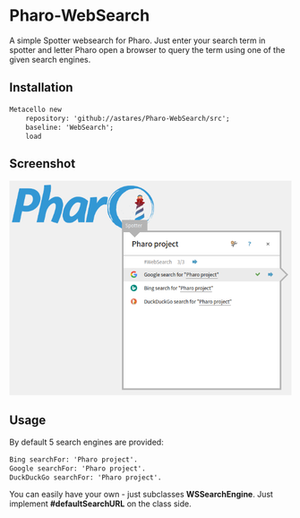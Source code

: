 # Pharo-WebSearch
A simple Spotter websearch for Pharo. Just enter your search term in spotter and letter Pharo open a browser to query the term using one of the given search engines.

## Installation

```Smalltalk
Metacello new 
	repository: 'github://astares/Pharo-WebSearch/src';
	baseline: 'WebSearch';
	load 	
```

## Screenshot

![alt text](doc/screenshot.png "Screenshot")

## Usage

By default 5 search engines are provided:

```Smalltalk
Bing searchFor: 'Pharo project'.
Google searchFor: 'Pharo project'.
DuckDuckGo searchFor: 'Pharo project'.
```

You can easily have your own - just subclasses **WSSearchEngine**. Just implement **#defaultSearchURL** on the class side.
